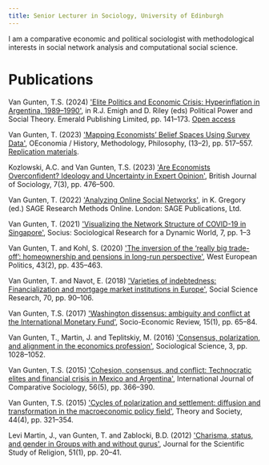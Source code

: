 ```yaml
---
title: Senior Lecturer in Sociology, University of Edinburgh
---
```


I am a comparative economic and political sociologist with methodological interests in social network analysis and computational social science.

# Publications

Van Gunten, T.S. (2024) ['Elite Politics and Economic Crisis: Hyperinflation in Argentina, 1989–1990'](https://doi.org/10.1108/S0198-871920240000041006), in R.J. Emigh and D. Riley (eds) Political Power and Social Theory. Emerald Publishing Limited, pp. 141–173. [Open access](https://www.research.ed.ac.uk/en/publications/elite-politics-and-economic-crisis-hyperinflation-in-argentina-19)

Van Gunten, T. (2023) ['Mapping Economists’ Belief Spaces Using Survey Data'](https://doi.org/10.4000/oeconomia.15158), OEconomia / History, Methodology, Philosophy, (13–2), pp. 517–557. [Replication materials](https://osf.io/hse9p/).

Kozlowski, A.C. and Van Gunten, T.S. (2023) ['Are Economists Overconfident? Ideology and Uncertainty in Expert Opinion'](https://onlinelibrary.wiley.com/doi/10.1111/1468-4446.13001), British Journal of Sociology, 7(3), pp. 476–500.

Van Gunten, T. (2022) ['Analyzing Online Social Networks'](https://methods.sagepub.com/how-to-guide/analyzing-online-social-networks), in K. Gregory (ed.) SAGE Research Methods Online. London: SAGE Publications, Ltd.

Van Gunten, T. (2021) ['Visualizing the Network Structure of COVID-19 in Singapore'](https://doi.org/10.1177/23780231211000171), Socius: Sociological Research for a Dynamic World, 7, pp. 1–3

Van Gunten, T. and Kohl, S. (2020) ['The inversion of the ‘really big trade-off’: homeownership and pensions in long-run perspective'](https://doi.org/10.1080/01402382.2019.1609285), West European Politics, 43(2), pp. 435–463.

Van Gunten, T. and Navot, E. (2018) ['Varieties of indebtedness: Financialization and mortgage market institutions in Europe'](https://doi.org/10.1016/j.ssresearch.2017.11.005), Social Science Research, 70, pp. 90–106.

Van Gunten, T.S. (2017) ['Washington dissensus: ambiguity and conflict at the International Monetary Fund'](https://doi.org/10.1093/ser/mwv032), Socio-Economic Review, 15(1), pp. 65–84.

Van Gunten, T., Martin, J. and Teplitskiy, M. (2016) ['Consensus, polarization, and alignment in the economics profession'](https://doi.org/10.15195/v3.a45), Sociological Science, 3, pp. 1028–1052.

Van Gunten, T.S. (2015) ['Cohesion, consensus, and conflict: Technocratic elites and financial crisis in Mexico and Argentina'](https://doi.org/10.1177/0020715215626238), International Journal of Comparative Sociology, 56(5), pp. 366–390.

Van Gunten, T.S. (2015) ['Cycles of polarization and settlement: diffusion and transformation in the macroeconomic policy field'](https://doi.org/10.1007/s11186-015-9253-8), Theory and Society, 44(4), pp. 321–354.

Levi Martin, J., van Gunten, T. and Zablocki, B.D. (2012) ['Charisma, status, and gender in Groups with and without gurus'](https://doi.org/10.1111/j.1468-5906.2011.01633.x), Journal for the Scientific Study of Religion, 51(1), pp. 20–41.
